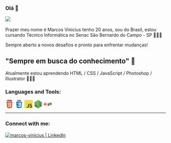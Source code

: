 ### Olá 👋

<div align-items="center">
  <a target="_blank" rel="noopener noreferrer" ><img width="40%" src="https://github-readme-stats.vercel.app/api/top-langs/?username=mvini00&layout=compact&theme=dracula"></a>
</div>
<p>Prazer meu nome é Marcos Vinicius tenho 20 anos, sou do Brasil, estou cursando Técnico Informática no Senac São Bernardo do Campo - SP 👨🏼‍🎓 <p/>
<p> Sempre aberto a novos desafios e pronto para enfrentar mudanças!</p>
<h2> "Sempre em busca do conhecimento" 🧠</h2>
<p> Atualmente estou aprendendo HTML / CSS / JavaScript / Photoshop / Illustrator 👨🏼‍💻</p>

### Languages and Tools:

<div>
  <img align="center" alt="HTML5" width="26px" src="https://raw.githubusercontent.com/github/explore/80688e429a7d4ef2fca1e82350fe8e3517d3494d/topics/html/html.png" />
  <img align="center" alt="CSS3" width="26px" src="https://raw.githubusercontent.com/github/explore/80688e429a7d4ef2fca1e82350fe8e3517d3494d/topics/css/css.png" />
  <img align="center" alt="JavaScript" width="26px" src="https://raw.githubusercontent.com/github/explore/80688e429a7d4ef2fca1e82350fe8e3517d3494d/topics/javascript/javascript.png" />
  <img align="center" alt="Node.js" width="26px" src="https://raw.githubusercontent.com/github/explore/80688e429a7d4ef2fca1e82350fe8e3517d3494d/topics/nodejs/nodejs.png" />
  <img align="center" alt="Git" width="26px" src="https://raw.githubusercontent.com/github/explore/80688e429a7d4ef2fca1e82350fe8e3517d3494d/topics/git/git.png" />


 ---

 ### Connect with me:
  [<img align="center" alt="marcos-vinicius | LinkedIn" width="22px" src="https://cdn.jsdelivr.net/npm/simple-icons@v3/icons/linkedin.svg" />](https://linkedin.com/in/marcos-vinicius-131a7b204/)

</div>
